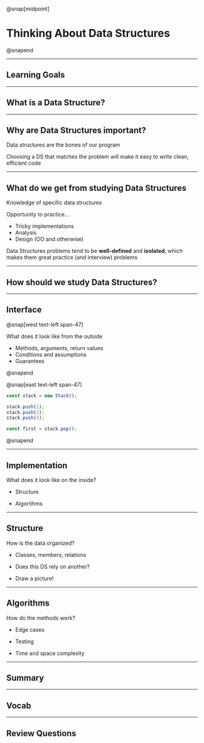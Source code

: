 @snap[midpoint]
# Thinking About Data Structures
@snapend

---

## Learning Goals

---

## What is a Data Structure?

---

## Why are Data Structures important?

Data structures are the bones of our program

Choosing a DS that matches the problem will make it easy to write clean, efficient code

---

## What do we get from studying Data Structures

Knowledge of specific data structures

Opportunity to practice...

- Tricky implementations
- Analysis
- Design (OO and otherwise)

Data Structures problems tend to be **well-defined** and **isolated**, which makes them great practice (and interview) problems

---

## How should we study Data Structures?



---

## Interface

@snap[west text-left span-47]

What does it look like from the outside

- Methods, arguments, return values
- Conditions and assumptions
- Guarantees

@snapend

@snap[east text-left span-47]

```js zoom-12
const stack = new Stack();

stack.push(1);
stack.push(2);
stack.push(3);

const first = stack.pop();
```

@snapend

---

## Implementation

What does it look like on the inside?

- Structure

- Algorithms

---

## Structure

How is the data organized?

- Classes, members, relations

- Does this DS rely on another?

- Draw a picture!

---

## Algorithms

How do the methods work?

- Edge cases

- Testing

- Time and space complexity

---

## Summary

---

## Vocab

---

## Review Questions